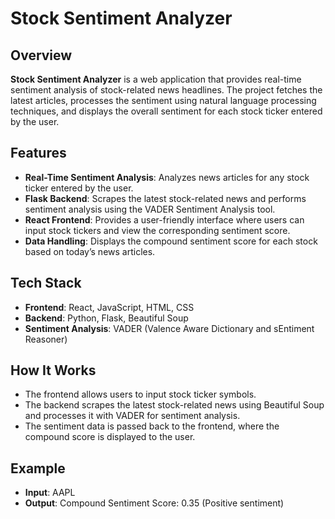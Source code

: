 # **Stock Sentiment Analyzer**

## **Overview**
**Stock Sentiment Analyzer** is a web application that provides real-time sentiment analysis of stock-related news headlines. The project fetches the latest articles, processes the sentiment using natural language processing techniques, and displays the overall sentiment for each stock ticker entered by the user.

## **Features**
- **Real-Time Sentiment Analysis**: Analyzes news articles for any stock ticker entered by the user.
- **Flask Backend**: Scrapes the latest stock-related news and performs sentiment analysis using the VADER Sentiment Analysis tool.
- **React Frontend**: Provides a user-friendly interface where users can input stock tickers and view the corresponding sentiment score.
- **Data Handling**: Displays the compound sentiment score for each stock based on today’s news articles.

## **Tech Stack**
- **Frontend**: React, JavaScript, HTML, CSS
- **Backend**: Python, Flask, Beautiful Soup
- **Sentiment Analysis**: VADER (Valence Aware Dictionary and sEntiment Reasoner)

## **How It Works**
- The frontend allows users to input stock ticker symbols.
- The backend scrapes the latest stock-related news using Beautiful Soup and processes it with VADER for sentiment analysis.
- The sentiment data is passed back to the frontend, where the compound score is displayed to the user.

## **Example**
- **Input**: AAPL
- **Output**: Compound Sentiment Score: 0.35 (Positive sentiment)
